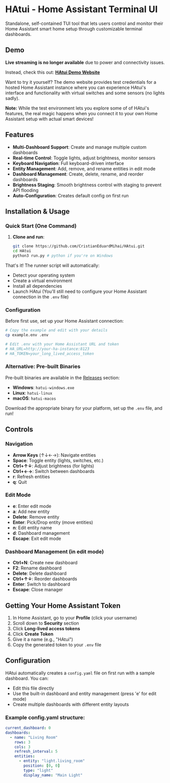 # HAtui - Home Assistant Terminal UI

Standalone, self-contained TUI tool that lets users control and monitor their Home Assistant smart home setup through customizable terminal dashboards.

## Demo

**Live streaming is no longer available** due to power and connectivity issues.

Instead, check this out: **[HAtui Demo Website](https://hatui.cristianmihai.cc/)**


Want to try it yourself? The demo website provides test credentials for a hosted Home Assistant instance where you can experience HAtui's interface and functionality with virtual switches and some sensors (no lights sadly).

**Note:** While the test environment lets you explore some of of HAtui's features, the real magic happens when you connect it to your own Home Assistant setup with actual smart devices!

## Features

- **Multi-Dashboard Support**: Create and manage multiple custom dashboards
- **Real-time Control**: Toggle lights, adjust brightness, monitor sensors
- **Keyboard Navigation**: Full keyboard-driven interface
- **Entity Management**: Add, remove, and rename entities in edit mode
- **Dashboard Management**: Create, delete, rename, and reorder dashboards
- **Brightness Staging**: Smooth brightness control with staging to prevent API flooding
- **Auto-Configuration**: Creates default config on first run

## Installation & Usage

### Quick Start (One Command)

1. **Clone and run**:
   ```bash
   git clone https://github.com/CristianEduardMihai/HAtui.git
   cd HAtui
   python3 run.py # python if you're on Windows
   ```

That's it! The runner script will automatically:
- Detect your operating system
- Create a virtual environment
- Install all dependencies
- Launch HAtui (You'll still need to configure your Home Assistant connection in the `.env` file)


### Configuration

Before first use, set up your Home Assistant connection:

```bash
# Copy the example and edit with your details
cp example.env .env

# Edit .env with your Home Assistant URL and token
# HA_URL=http://your-ha-instance:8123
# HA_TOKEN=your_long_lived_access_token
```

### Alternative: Pre-built Binaries

Pre-built binaries are available in the [Releases](https://github.com/CristianEduardMihai/HAtui/releases) section:

- **Windows**: `hatui-windows.exe`
- **Linux**: `hatui-linux`
- **macOS**: `hatui-macos`

Download the appropriate binary for your platform, set up the `.env` file, and run!

## Controls

### Navigation
- **Arrow Keys** (↑↓←→): Navigate entities
- **Space**: Toggle entity (lights, switches, etc.)
- **Ctrl+↑↓**: Adjust brightness (for lights)
- **Ctrl+←→**: Switch between dashboards
- **r**: Refresh entities
- **q**: Quit

### Edit Mode
- **e**: Enter edit mode
- **a**: Add new entity
- **Delete**: Remove entity
- **Enter**: Pick/Drop entity (move entities)
- **n**: Edit entity name
- **d**: Dashboard management
- **Escape**: Exit edit mode

### Dashboard Management (in edit mode)
- **Ctrl+N**: Create new dashboard
- **F2**: Rename dashboard
- **Delete**: Delete dashboard
- **Ctrl+↑↓**: Reorder dashboards
- **Enter**: Switch to dashboard
- **Escape**: Close manager

## Getting Your Home Assistant Token

1. In Home Assistant, go to your **Profile** (click your username)
2. Scroll down to **Security** section
3. Click **Long-lived access tokens**
4. Click **Create Token**
5. Give it a name (e.g., "HAtui")
6. Copy the generated token to your `.env` file

## Configuration

HAtui automatically creates a `config.yaml` file on first run with a sample dashboard. You can:

- Edit this file directly
- Use the built-in dashboard and entity management (press 'e' for edit mode)
- Create multiple dashboards with different entity layouts

### Example config.yaml structure:
```yaml
current_dashboard: 0
dashboards:
  - name: "Living Room"
    rows: 3
    cols: 3
    refresh_interval: 5
    entities:
      - entity: "light.living_room"
        position: [0, 0]
        type: "light"
        display_name: "Main Light"
```